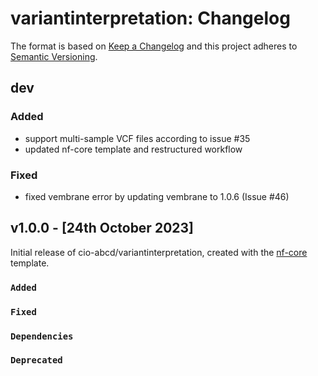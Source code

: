# variantinterpretation: Changelog

The format is based on [Keep a Changelog](https://keepachangelog.com/en/1.0.0/)
and this project adheres to [Semantic Versioning](https://semver.org/spec/v2.0.0.html).

## dev

### Added

- support multi-sample VCF files according to issue #35
- updated nf-core template and restructured workflow

### Fixed
- fixed vembrane error by updating vembrane to 1.0.6 (Issue #46)

## v1.0.0 - [24th October 2023]

Initial release of cio-abcd/variantinterpretation, created with the [nf-core](https://nf-co.re/) template.

### `Added`

### `Fixed`

### `Dependencies`

### `Deprecated`
